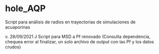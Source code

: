 # hole_AQP
Script para análisis de radios en trayectorias de simulaciones de acuaporinas

v. 28/09/2021 J
Script para MSD a Pf renovado (Consulta dependencia, chequea error al finalizar, un solo archivo de output con las Pf y los datos crudos)
